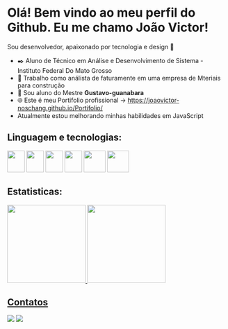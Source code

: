 # Olá! Bem vindo ao meu perfil do Github. Eu me chamo João Victor!
Sou desenvolvedor, apaixonado por tecnologia e design :blue_heart:

- :black_nib: Aluno de Técnico em Análise e Desenvolvimento de Sistema - Instituto Federal Do Mato Grosso
- :mag_right: Trabalho como análista de faturamente em uma empresa de Mteriais para construção
- :ear_of_rice: Sou aluno do Mestre <strong>Gustavo-guanabara</strong>
- :globe_with_meridians: Este é meu Portifolio profissional -> https://joaovictor-noschang.github.io/Portifolio/
- Atualmente estou melhorando minhas habilidades em JavaScript <img src="https://cdn.jsdelivr.net/gh/devicons/devicon@latest/icons/javascript/javascript-original.svg" width="15px"/>

## Linguagem e tecnologias:

<div>
  <img src="https://cdn.jsdelivr.net/gh/devicons/devicon@latest/icons/html5/html5-original.svg" width="40px" height="50" />
  <img src="https://cdn.jsdelivr.net/gh/devicons/devicon@latest/icons/css3/css3-original.svg" width="40px" height="50" />
  <img src="https://cdn.jsdelivr.net/gh/devicons/devicon@latest/icons/javascript/javascript-original.svg" width="40px" height="50" />
  <img src="https://cdn.jsdelivr.net/gh/devicons/devicon@latest/icons/figma/figma-original.svg" width="40px" height="50" />
  <img src="https://cdn.jsdelivr.net/gh/devicons/devicon@latest/icons/php/php-original.svg" width="50px" height="50" />
  <img src="https://cdn.jsdelivr.net/gh/devicons/devicon@latest/icons/mysql/mysql-original-wordmark.svg" width="50px" height="50" />
</div>

## Estatisticas:
<div>
  <a href="https://github.com/joaovictor-noschang">
  <img loading="lazy" height="180em" src="https://github-readme-stats.vercel.app/api/top-langs/?username=joaovictor-noschang&layout=compact&langs_count=7&theme=catppuccin_mocha"/>
  <img loading="lazy" height="180em" src="https://github-readme-stats.vercel.app/api?username=joaovictor-noschang&show_icons=true&theme=catppuccin_mocha"/>
</div>



## Contatos
<div>
  <a href="https://www.linkedin.com/in/jo%C3%A3o-victor-noschang-silva-039a41230/" target="_blank"><img loading="lazy" src="https://img.shields.io/badge/-LinkedIn-%230077B5?style=for-the-badge&logo=linkedin&logoColor=white" target="_blank"></a>
  <a href="https://www.instagram.com/joaovictor_788/" target="_blank"><img loading="lazy" src="https://img.shields.io/badge/-Instagram-%23E4405F?style=for-the-badge&logo=instagram&logoColor=white" target="_blank"></a>
</div>
